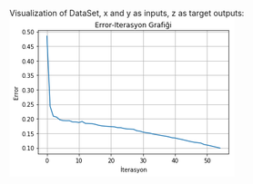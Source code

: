 
Visualization of DataSet, x and y as inputs, z as target outputs:
![alt text](https://github.com/DevMilk/PythonNeuralNetworkNumpy/blob/master/Line1.png)

